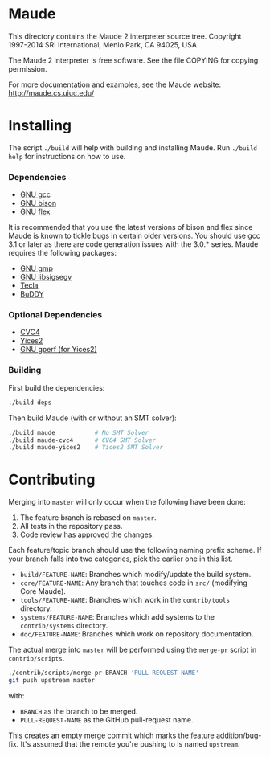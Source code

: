 Maude
=====

This directory contains the Maude 2 interpreter source tree.
Copyright 1997-2014 SRI International, Menlo Park, CA 94025, USA.

The Maude 2 interpreter is free software.
See the file COPYING for copying permission.

For more documentation and examples, see the Maude website: <http://maude.cs.uiuc.edu/>

Installing
==========

The script `./build` will help with building and installing Maude.
Run `./build help` for instructions on how to use.

### Dependencies

-   [GNU gcc](http://gcc.gnu.org/)
-   [GNU bison](http://www.gnu.org/software/bison/)
-   [GNU flex](http://www.gnu.org/software/flex/)

It is recommended that you use the latest versions of bison and flex since Maude is known to tickle bugs in certain older versions.
You should use gcc 3.1 or later as there are code generation issues with the 3.0.* series.
Maude requires the following packages:

-   [GNU gmp](http://www.swox.com/gmp/)
-   [GNU libsigsegv](http://libsigsegv.sourceforge.net/)
-   [Tecla](http://www.astro.caltech.edu/~mcs/tecla/)
-   [BuDDY](http://sourceforge.net/projects/buddy)

### Optional Dependencies

-   [CVC4](http://cvc4.cs.nyu.edu/web/)
-   [Yices2](https://github.com/SRI-CSL/yices2.git)
-   [GNU gperf (for Yices2)](https://www.gnu.org/software/gperf/)

### Building

First build the dependencies:

```sh
./build deps
```

Then build Maude (with or without an SMT solver):

```sh
./build maude           # No SMT Solver
./build maude-cvc4      # CVC4 SMT Solver
./build maude-yices2    # Yices2 SMT Solver
```

Contributing
============

Merging into `master` will only occur when the following have been done:

1.  The feature branch is rebased on `master`.
2.  All tests in the repository pass.
3.  Code review has approved the changes.

Each feature/topic branch should use the following naming prefix scheme.
If your branch falls into two categories, pick the earlier one in this list.

-   `build/FEATURE-NAME`:   Branches which modify/update the build system.
-   `core/FEATURE-NAME`:    Any branch that touches code in `src/` (modifying Core Maude).
-   `tools/FEATURE-NAME`:   Branches which work in the `contrib/tools` directory.
-   `systems/FEATURE-NAME`: Branches which add systems to the `contrib/systems` directory.
-   `doc/FEATURE-NAME`:     Branches which work on repository documentation.

The actual merge into `master` will be performed using the `merge-pr` script in `contrib/scripts`.

```sh
./contrib/scripts/merge-pr BRANCH 'PULL-REQUEST-NAME'
git push upstream master
```

with:

-   `BRANCH` as the branch to be merged.
-   `PULL-REQUEST-NAME` as the GitHub pull-request name.

This creates an empty merge commit which marks the feature addition/bug-fix.
It's assumed that the remote you're pushing to is named `upstream`.
